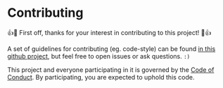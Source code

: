 # Contributing

👍🎉 First off, thanks for your interest in contributing to this project! 🎉👍

A set of guidelines for contributing (eg. code-style) can be found [in this github project][github/dominicparga/howto], but feel free to open issues or ask questions. `:)`

This project and everyone participating in it is governed by the [Code of Conduct][github/self/code-of-conduct].
By participating, you are expected to uphold this code.

[github/dominicparga/howto]: https://github.com/dominicparga/howto/
[github/self/code-of-conduct]: CODE_OF_CONDUCT.md
